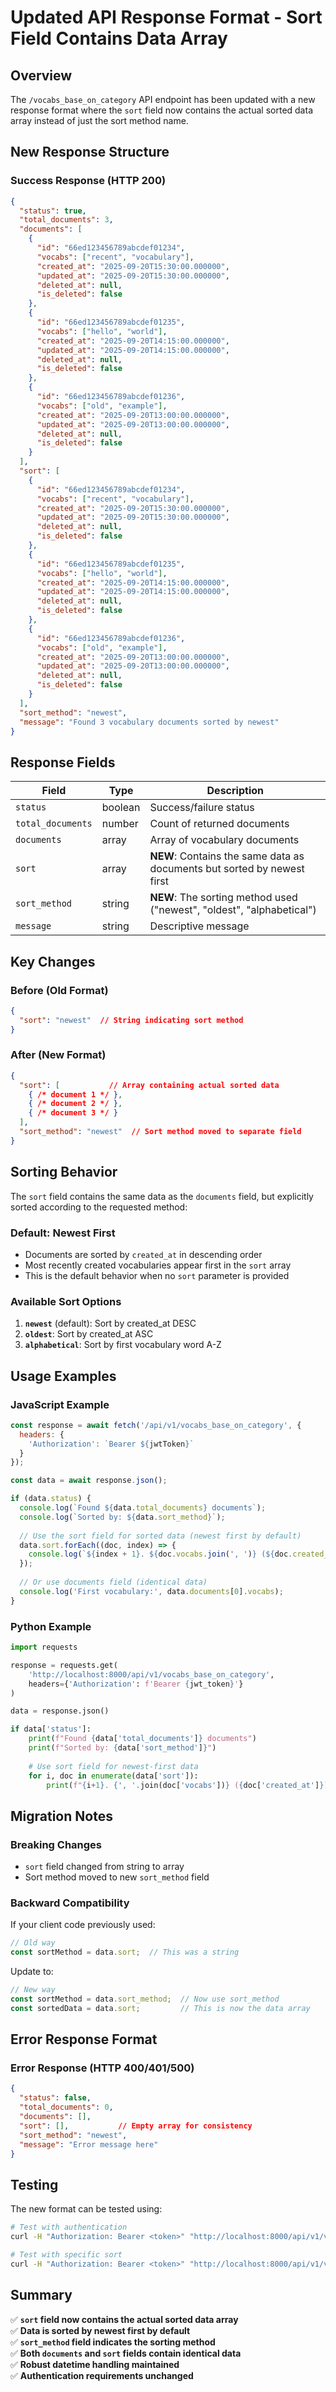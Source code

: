 # Updated API Response Format - Sort Field Contains Data Array

## Overview
The `/vocabs_base_on_category` API endpoint has been updated with a new response format where the `sort` field now contains the actual sorted data array instead of just the sort method name.

## New Response Structure

### Success Response (HTTP 200)
```json
{
  "status": true,
  "total_documents": 3,
  "documents": [
    {
      "id": "66ed123456789abcdef01234",
      "vocabs": ["recent", "vocabulary"],
      "created_at": "2025-09-20T15:30:00.000000",
      "updated_at": "2025-09-20T15:30:00.000000",
      "deleted_at": null,
      "is_deleted": false
    },
    {
      "id": "66ed123456789abcdef01235",
      "vocabs": ["hello", "world"],
      "created_at": "2025-09-20T14:15:00.000000",
      "updated_at": "2025-09-20T14:15:00.000000",
      "deleted_at": null,
      "is_deleted": false
    },
    {
      "id": "66ed123456789abcdef01236",
      "vocabs": ["old", "example"],
      "created_at": "2025-09-20T13:00:00.000000",
      "updated_at": "2025-09-20T13:00:00.000000",
      "deleted_at": null,
      "is_deleted": false
    }
  ],
  "sort": [
    {
      "id": "66ed123456789abcdef01234",
      "vocabs": ["recent", "vocabulary"],
      "created_at": "2025-09-20T15:30:00.000000",
      "updated_at": "2025-09-20T15:30:00.000000",
      "deleted_at": null,
      "is_deleted": false
    },
    {
      "id": "66ed123456789abcdef01235",
      "vocabs": ["hello", "world"],
      "created_at": "2025-09-20T14:15:00.000000",
      "updated_at": "2025-09-20T14:15:00.000000",
      "deleted_at": null,
      "is_deleted": false
    },
    {
      "id": "66ed123456789abcdef01236",
      "vocabs": ["old", "example"],
      "created_at": "2025-09-20T13:00:00.000000",
      "updated_at": "2025-09-20T13:00:00.000000",
      "deleted_at": null,
      "is_deleted": false
    }
  ],
  "sort_method": "newest",
  "message": "Found 3 vocabulary documents sorted by newest"
}
```

## Response Fields

| Field | Type | Description |
|-------|------|-------------|
| `status` | boolean | Success/failure status |
| `total_documents` | number | Count of returned documents |
| `documents` | array | Array of vocabulary documents |
| `sort` | array | **NEW**: Contains the same data as documents but sorted by newest first |
| `sort_method` | string | **NEW**: The sorting method used ("newest", "oldest", "alphabetical") |
| `message` | string | Descriptive message |

## Key Changes

### Before (Old Format)
```json
{
  "sort": "newest"  // String indicating sort method
}
```

### After (New Format)
```json
{
  "sort": [           // Array containing actual sorted data
    { /* document 1 */ },
    { /* document 2 */ },
    { /* document 3 */ }
  ],
  "sort_method": "newest"  // Sort method moved to separate field
}
```

## Sorting Behavior

The `sort` field contains the same data as the `documents` field, but explicitly sorted according to the requested method:

### Default: Newest First
- Documents are sorted by `created_at` in descending order
- Most recently created vocabularies appear first in the `sort` array
- This is the default behavior when no `sort` parameter is provided

### Available Sort Options
1. **`newest`** (default): Sort by created_at DESC
2. **`oldest`**: Sort by created_at ASC  
3. **`alphabetical`**: Sort by first vocabulary word A-Z

## Usage Examples

### JavaScript Example
```javascript
const response = await fetch('/api/v1/vocabs_base_on_category', {
  headers: {
    'Authorization': `Bearer ${jwtToken}`
  }
});

const data = await response.json();

if (data.status) {
  console.log(`Found ${data.total_documents} documents`);
  console.log(`Sorted by: ${data.sort_method}`);
  
  // Use the sort field for sorted data (newest first by default)
  data.sort.forEach((doc, index) => {
    console.log(`${index + 1}. ${doc.vocabs.join(', ')} (${doc.created_at})`);
  });
  
  // Or use documents field (identical data)
  console.log('First vocabulary:', data.documents[0].vocabs);
}
```

### Python Example
```python
import requests

response = requests.get(
    'http://localhost:8000/api/v1/vocabs_base_on_category',
    headers={'Authorization': f'Bearer {jwt_token}'}
)

data = response.json()

if data['status']:
    print(f"Found {data['total_documents']} documents")
    print(f"Sorted by: {data['sort_method']}")
    
    # Use sort field for newest-first data
    for i, doc in enumerate(data['sort']):
        print(f"{i+1}. {', '.join(doc['vocabs'])} ({doc['created_at']})")
```

## Migration Notes

### Breaking Changes
- `sort` field changed from string to array
- Sort method moved to new `sort_method` field

### Backward Compatibility
If your client code previously used:
```javascript
// Old way
const sortMethod = data.sort;  // This was a string
```

Update to:
```javascript
// New way
const sortMethod = data.sort_method;  // Now use sort_method
const sortedData = data.sort;         // This is now the data array
```

## Error Response Format

### Error Response (HTTP 400/401/500)
```json
{
  "status": false,
  "total_documents": 0,
  "documents": [],
  "sort": [],           // Empty array for consistency
  "sort_method": "newest",
  "message": "Error message here"
}
```

## Testing

The new format can be tested using:
```bash
# Test with authentication
curl -H "Authorization: Bearer <token>" "http://localhost:8000/api/v1/vocabs_base_on_category"

# Test with specific sort
curl -H "Authorization: Bearer <token>" "http://localhost:8000/api/v1/vocabs_base_on_category?sort=oldest"
```

## Summary

✅ **`sort` field now contains the actual sorted data array**  
✅ **Data is sorted by newest first by default**  
✅ **`sort_method` field indicates the sorting method**  
✅ **Both `documents` and `sort` fields contain identical data**  
✅ **Robust datetime handling maintained**  
✅ **Authentication requirements unchanged**